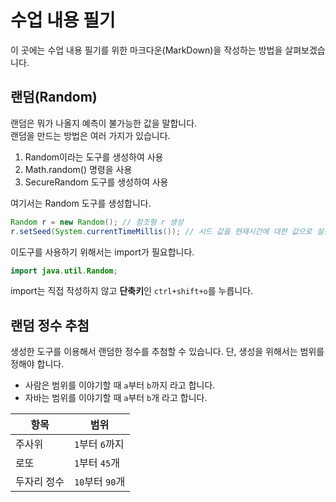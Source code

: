 # 수업 내용 필기

이 곳에는 수업 내용 필기를 위한 마크다운(MarkDown)을 작성하는 방법을 살펴보겠습니다.

## 랜덤(Random)

랜덤은 뭐가 나올지 예측이 불가능한 값을 말합니다.  
랜덤을 만드는 방법은 여러 가지가 있습니다.

1. Random이라는 도구를 생성하여 사용
2. Math.random() 명령을 사용
3. SecureRandom 도구를 생성하여 사용

여기서는 Random 도구를 생성합니다.
```java
Random r = new Random(); // 참조형 r 생성
r.setSeed(System.currentTimeMillis()); // 시드 값을 현재시간에 대한 값으로 설정.
```

이도구를 사용하기 위해서는 import가 필요합니다.
```java
import java.util.Random;
```

import는 직접 작성하지 않고 **단축키**인 `ctrl+shift+o`를 누릅니다.

## 랜덤 정수 추첨

생성한 도구를 이용해서 랜덤한 정수를 추첨할 수 있습니다.
단, 생성을 위해서는 범위를 정해야 합니다.

- 사람은 범위를 이야기할 때 `a`부터 `b`까지 라고 합니다.
- 자바는 범위를 이야기할 때 `a`부터 `b`개 라고 합니다.

| 항목 | 범위 |
| ------ | --- |
| 주사위 | `1`부터 `6`까지 |
| 로또 | `1`부터 `45`개 |
| 두자리 정수 | `10`부터 `90`개 |

